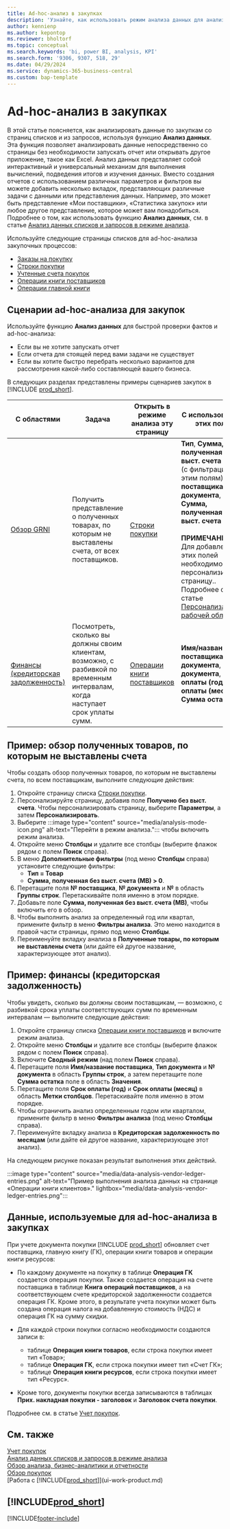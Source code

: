 ```yaml
---
title: Ad-hoc-анализ в закупках
description: 'Узнайте, как использовать режим анализа данных для анализа данных в сфере закупок.'
author: kennienp
ms.author: kepontop
ms.reviewer: bholtorf
ms.topic: conceptual
ms.search.keywords: 'bi, power BI, analysis, KPI'
ms.search.form: '9306, 9307, 518, 29'
ms.date: 04/29/2024
ms.service: dynamics-365-business-central
ms.custom: bap-template
---
```


# Ad-hoc-анализ в закупках

В этой статье поясняется, как анализировать данные по закупкам со страниц списков и из запросов, используя функцию **Анализ данных**. Эта функция позволяет анализировать данные непосредственно со страницы без необходимости запускать отчет или открывать другое приложение, такое как Excel. Анализ данных представляет собой интерактивный и универсальный механизм для выполнения вычислений, подведения итогов и изучения данных. Вместо создания отчетов с использованием различных параметров и фильтров вы можете добавить несколько вкладок, представляющих различные задачи с данными или представления данных. Например, это может быть представление «Мои поставщики», «Статистика закупок» или любое другое представление, которое может вам понадобиться. Подробнее о том, как использовать функцию **Анализ данных**, см. в статье [Анализ данных списков и запросов в режиме анализа](analysis-mode.md).

Используйте следующие страницы списков для ad-hoc-анализа закупочных процессов:

- [Заказы на покупку](https://businesscentral.dynamics.com/?page=9307)
- [Строки покупки](https://businesscentral.dynamics.com/?page=518)
- [Учтенные счета покупок](https://businesscentral.dynamics.com/?page=146)
- [Операции книги поставщиков](https://businesscentral.dynamics.com/?page=29)
- [Операции главной книги](https://businesscentral.dynamics.com/?page=20)

## Сценарии ad-hoc-анализа для закупок

Используйте функцию **Анализ данных** для быстрой проверки фактов и ad-hoc-анализа:

- Если вы не хотите запускать отчет
- Если отчета для стоящей перед вами задачи не существует
- Если вы хотите быстро перебрать несколько вариантов для рассмотрения какой-либо составляющей вашего бизнеса.

В следующих разделах представлены примеры сценариев закупок в [!INCLUDE [prod_short](includes/prod_short.md)].

| С областями | Задача | Открыть в режиме анализа эту страницу | С использованием этих полей |
| ---- | ----- | ------------------------------- |------------------- |
| [Обзор GRNI](#example-goods-received-not-invoiced-grni-overview) | Получить представление о полученных товарах, по которым не выставлены счета, от всех поставщиков. | [Строки покупки](https://businesscentral.dynamics.com/?page=518) | **Тип**, **Сумма, полученная без выст. счета (МВ)** (с фильтрацией по этим полям), **№ поставщика**, **№ документа**, **№** и **Сумма, полученная без выст. счета (МВ)** <br><br> **ПРИМЕЧАНИЕ.** Для добавления этих полей необходимо персонализировать страницу.. Подробнее см. в статье [Персонализация рабочей области](ui-personalization-user.md). | 
| [Финансы (кредиторская задолженность)](#example-finance-accounts-payable) | Посмотреть, сколько вы должны своим клиентам, возможно, с разбивкой по временным интервалам, когда наступает срок уплаты сумм. | [Операции книги поставщиков](https://businesscentral.dynamics.com/?page=29) | **Имя/название поставщика**, **Тип документа**, **№ документа**, **Срок оплаты (год)**, **Срок оплаты (месяц)** и **Сумма остатка**. |

## Пример: обзор полученных товаров, по которым не выставлены счета

Чтобы создать обзор полученных товаров, по которым не выставлены счета, по всем поставщикам, выполните следующие действия:

1. Откройте страницу списка [Строки покупки](https://businesscentral.dynamics.com/?page=518).
1. Персонализируйте страницу, добавив поле **Получено без выст. счета**. Чтобы персонализировать страницу, выберите **Параметры**, а затем **Персонализировать**.
1. Выберите :::image type="content" source="media/analysis-mode-icon.png" alt-text="Перейти в режим анализа."::: чтобы включить режим анализа.
1. Откройте меню **Столбцы** и удалите все столбцы (выберите флажок рядом с полем **Поиск** справа).
1. В меню **Дополнительные фильтры** (под меню **Столбцы** справа) установите следующие фильтры:
    - **Тип = Товар**
    - **Сумма, полученная без выст. счета (МВ) > 0**. 
1. Перетащите поля **№ поставщика**, **№ документа** и **№** в область **Группы строк**. Перетаскивайте поля именно в этом порядке.
1. Добавьте поле **Сумма, полученная без выст. счета (МВ)**, чтобы включить его в обзор.
1. Чтобы выполнить анализ за определенный год или квартал, примените фильтр в меню **Фильтры анализа**. Это меню находится в правой части страницы, прямо под меню **Столбцы**.
1. Переименуйте вкладку анализа в **Полученные товары, по которым не выставлены счета** (или дайте ей другое название, характеризующее этот анализ).

## Пример: финансы (кредиторская задолженность)

Чтобы увидеть, сколько вы должны своим поставщикам, — возможно, с разбивкой срока уплаты соответствующих сумм по временным интервалам — выполните следующие действия:

1. Откройте страницу списка [Операции книги поставщиков](https://businesscentral.dynamics.com/?page=29) и включите режим анализа.
1. Откройте меню **Столбцы** и удалите все столбцы (выберите флажок рядом с полем **Поиск** справа).
1. Включите **Сводный режим** (над полем **Поиск** справа).
1. Перетащите поля **Имя/название поставщика**, **Тип документа** и **№ документа** в область **Группы строк**, а затем перетащите поле **Сумма остатка** поле в область **Значения**.
1. Перетащите поля **Срок оплаты (год)** и **Срок оплаты (месяц)** в область **Метки столбцов**. Перетаскивайте поля именно в этом порядке.
1. Чтобы ограничить анализ определенным годом или кварталом, примените фильтр в меню **Фильтры анализа** (под меню **Столбцы** справа).
1. Переименуйте вкладку анализа в **Кредиторская задолженность по месяцам** (или дайте ей другое название, характеризующее этот анализ).

На следующем рисунке показан результат выполнения этих действий.

:::image type="content" source="media/data-analysis-vendor-ledger-entries.png" alt-text="Пример выполнения анализа данных на странице «Операции книги клиентов»." lightbox="media/data-analysis-vendor-ledger-entries.png":::

## Данные, используемые для ad-hoc-анализа в закупках

При учете документа покупки [!INCLUDE [prod_short](includes/prod_short.md)] обновляет счет поставщика, главную книгу (ГК), операции книги товаров и операции книги ресурсов:

- По каждому документе на покупку в таблице **Операция ГК** создается операция покупки. Также создается операция на счете поставщика в таблице **Книга операций поставщиков**, а на соответствующем счете кредиторской задолженности создается операция ГК. Кроме этого, в результате учета покупки может быть создана операция налога на добавленную стоимость (НДС) и операция ГК на сумму скидки.

- Для каждой строки покупки согласно необходимости создаются записи в:
  - таблице **Операция книги товаров**, если строка покупки имеет тип «Товар»;
  - таблице **Операция ГК**, если строка покупки имеет тип «Счет ГК»;
  - таблице **Операция книги ресурсов**, если строка покупки имеет тип «Ресурс».
- Кроме того, документы покупки всегда записываются в таблицах **Прих. накладная покупки - заголовок** и **Заголовок счета покупки**.

Подробнее см. в статье [Учет покупок](purchasing-how-record-purchases.md#posting-purchases).

## См. также

[Учет покупок](purchasing-how-record-purchases.md#posting-purchases)  
[Анализ данных списков и запросов в режиме анализа](analysis-mode.md)  
[Обзор анализа, бизнес-аналитики и отчетности](reports-bi-reporting.md)  
[Обзор покупок](purchasing-manage-purchasing.md)  
[Работа с [!INCLUDE[prod_short](includes/prod_short.md)]](ui-work-product.md)  

## [!INCLUDE[prod_short](includes/free_trial_md.md)]  

[!INCLUDE[footer-include](includes/footer-banner.md)]